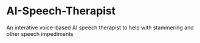 # AI-Speech-Therapist
An interative voice-based AI speech therapist to help with stammering and other speech impediments
